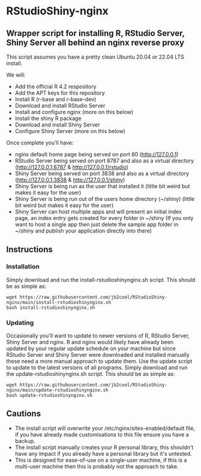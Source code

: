 # RStudioShiny-nginx
## Wrapper script for installing R, RStudio Server, Shiny Server all behind an nginx reverse proxy

This script assumes you have a pretty clean Ubuntu 20.04 or 22.04 LTS install.

We will:
* Add the official R 4.2 respository
* Add the APT keys for this repository
* Install R (r-base and r-base-dev)
* Download and install RStudio Server
* Install and configure nginx (more on this below)
* Install the shiny R package
* Download and install Shiny Server
* Configure Shiny Server (more on this below)


Once complete you'll have:
* nginx default home page being served on port 80 (http://127.0.0.1)
* RStudio Server being served on port 8787 and also as a virtual directory (http://127.0.0.1:8787 & http://127.0.0.1/rstudio)
* Shiny Server being served on port 3838 and also as a virtual directory (http://127.0.0.1:3838 & http://127.0.0.1/shiny)
* Shiny Server is being run as the user that installed it (little bit weird but makes it easy for the user)
* Shiny Server is being run out of the users home directory (~/shiny) (little bit weird but makes it easy for the user)
* Shiny Server can host multiple apps and will present an initial index page, an index entry gets created for every folder in ~/shiny (If you only want to host a single app then just delete the sample app folder in ~/shiny and publish your application directly into there)

## Instructions
### Installation
Simply download and run the install-rstudioshinynginx.sh script. This should be as simple as:
```
wget https://raw.githubusercontent.com/jb2cool/RStudioShiny-nginx/main/install-rstudioshinynginx.sh
bash install-rstudioshinynginx.sh
```

### Updating
Occasionally you'll want to update to newer versions of R, RStudio Server, Shiny Server and nginx. R and nginx would likely have already been updated by your regular update schedule on your machine but since RStudio Server and Shiny Server were downloaded and installed manually these need a more manual approach to update them. Use the update script to update to the latest versions of all programs. Simply download and run the update-rstudioshinynginx.sh script. This should be as simple as:
```
wget https://raw.githubusercontent.com/jb2cool/RStudioShiny-nginx/main/update-rstudioshinynginx.sh
bash update-rstudioshinynginx.sh
```

## Cautions
* The install script will overwrite your /etc/nginx/sites-enabled/default file, if you have already made customisations to this file ensure you have a backup.
* The install script manually creates your R personal library, this shouldn't have any impact if you already have a personal library but it's untested.
* This is designed for ease-of-use on a single-user machine, if this is a multi-user machine then this is probably not the approach to take.
